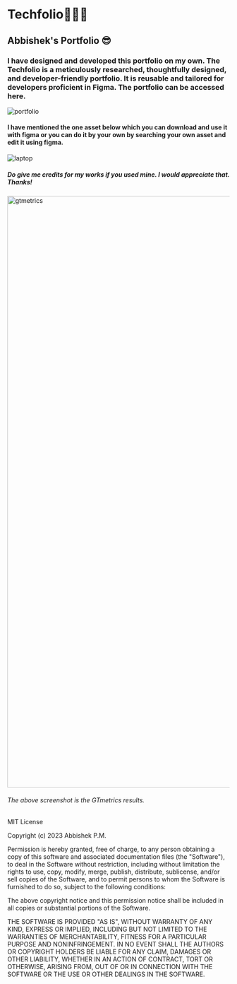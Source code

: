 # Techfolio🧑🏻‍💻
## Abbishek's Portfolio 😎

### I have designed and developed this portfolio on my own. The Techfolio is a meticulously researched, thoughtfully designed, and developer-friendly portfolio. It is reusable and tailored for developers proficient in Figma. The portfolio can be accessed here.

![portfolio](https://user-images.githubusercontent.com/98374007/235634772-96782b29-35bf-46be-b870-eb0b0dac333d.png)


#### I have mentioned the one asset below which you can download and use it with figma or you can do it by your own by searching your own asset and edit it using figma.
![laptop](https://user-images.githubusercontent.com/98374007/235636235-b5d90a23-b0f5-4064-9f2f-d9f17beec51a.svg)

##### Do give me credits for my works if you used mine. I would appreciate that. Thanks!

<img width="1339" alt="gtmetrics" src="https://user-images.githubusercontent.com/98374007/235640237-fb3da03f-8e0f-448f-9db2-6d5c69f12abf.png">

###### The above screenshot is the GTmetrics results.
MIT License

Copyright (c) 2023 Abbishek P.M.

Permission is hereby granted, free of charge, to any person obtaining a copy
of this software and associated documentation files (the "Software"), to deal
in the Software without restriction, including without limitation the rights
to use, copy, modify, merge, publish, distribute, sublicense, and/or sell
copies of the Software, and to permit persons to whom the Software is
furnished to do so, subject to the following conditions:

The above copyright notice and this permission notice shall be included in all
copies or substantial portions of the Software.

THE SOFTWARE IS PROVIDED "AS IS", WITHOUT WARRANTY OF ANY KIND, EXPRESS OR
IMPLIED, INCLUDING BUT NOT LIMITED TO THE WARRANTIES OF MERCHANTABILITY,
FITNESS FOR A PARTICULAR PURPOSE AND NONINFRINGEMENT. IN NO EVENT SHALL THE
AUTHORS OR COPYRIGHT HOLDERS BE LIABLE FOR ANY CLAIM, DAMAGES OR OTHER
LIABILITY, WHETHER IN AN ACTION OF CONTRACT, TORT OR OTHERWISE, ARISING FROM,
OUT OF OR IN CONNECTION WITH THE SOFTWARE OR THE USE OR OTHER DEALINGS IN THE
SOFTWARE.
